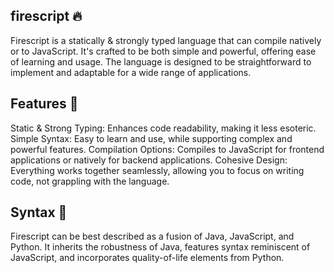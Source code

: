 ## firescript 🔥

Firescript is a statically & strongly typed language that can compile natively or to JavaScript. It's crafted to be both simple and powerful, offering ease of learning and usage. The language is designed to be straightforward to implement and adaptable for a wide range of applications.
## Features 🚀
Static & Strong Typing: Enhances code readability, making it less esoteric.
Simple Syntax: Easy to learn and use, while supporting complex and powerful features.
Compilation Options: Compiles to JavaScript for frontend applications or natively for backend applications.
Cohesive Design: Everything works together seamlessly, allowing you to focus on writing code, not grappling with the language.

## Syntax 📝

Firescript can be best described as a fusion of Java, JavaScript, and Python. It inherits the robustness of Java, features syntax reminiscent of JavaScript, and incorporates quality-of-life elements from Python.
